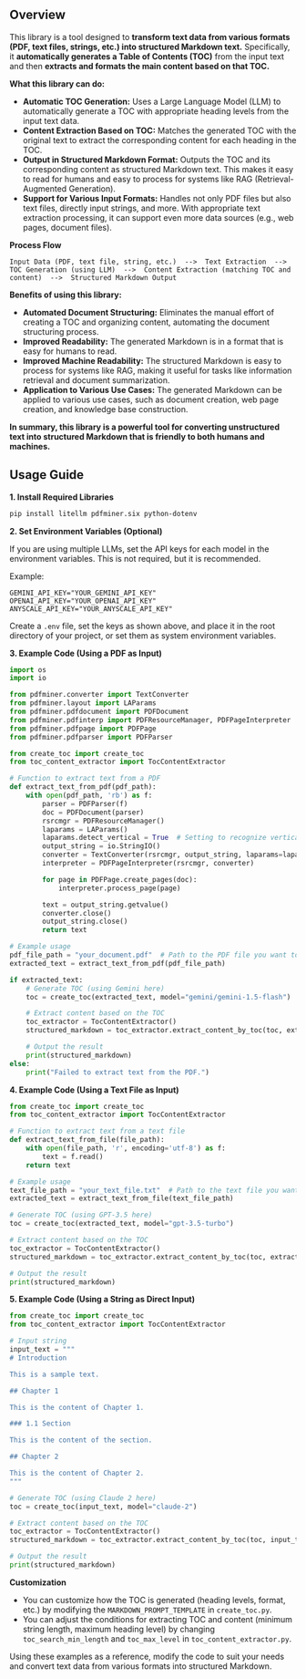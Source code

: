 ## Overview

This library is a tool designed to **transform text data from various formats (PDF, text files, strings, etc.) into structured Markdown text.** Specifically, it **automatically generates a Table of Contents (TOC)** from the input text and then **extracts and formats the main content based on that TOC.**

**What this library can do:**

-   **Automatic TOC Generation:** Uses a Large Language Model (LLM) to automatically generate a TOC with appropriate heading levels from the input text data.
-   **Content Extraction Based on TOC:** Matches the generated TOC with the original text to extract the corresponding content for each heading in the TOC.
-   **Output in Structured Markdown Format:** Outputs the TOC and its corresponding content as structured Markdown text. This makes it easy to read for humans and easy to process for systems like RAG (Retrieval-Augmented Generation).
-   **Support for Various Input Formats:**  Handles not only PDF files but also text files, directly input strings, and more. With appropriate text extraction processing, it can support even more data sources (e.g., web pages, document files).

**Process Flow**

```
Input Data (PDF, text file, string, etc.)  -->  Text Extraction  -->  TOC Generation (using LLM)  -->  Content Extraction (matching TOC and content)  -->  Structured Markdown Output
```

**Benefits of using this library:**

-   **Automated Document Structuring:** Eliminates the manual effort of creating a TOC and organizing content, automating the document structuring process.
-   **Improved Readability:** The generated Markdown is in a format that is easy for humans to read.
-   **Improved Machine Readability:** The structured Markdown is easy to process for systems like RAG, making it useful for tasks like information retrieval and document summarization.
-   **Application to Various Use Cases:** The generated Markdown can be applied to various use cases, such as document creation, web page creation, and knowledge base construction.

**In summary, this library is a powerful tool for converting unstructured text into structured Markdown that is friendly to both humans and machines.**

## Usage Guide

**1. Install Required Libraries**

```bash
pip install litellm pdfminer.six python-dotenv
```

**2. Set Environment Variables (Optional)**

If you are using multiple LLMs, set the API keys for each model in the environment variables. This is not required, but it is recommended.

Example:

```
GEMINI_API_KEY="YOUR_GEMINI_API_KEY"
OPENAI_API_KEY="YOUR_OPENAI_API_KEY"
ANYSCALE_API_KEY="YOUR_ANYSCALE_API_KEY"
```

Create a `.env` file, set the keys as shown above, and place it in the root directory of your project, or set them as system environment variables.

**3. Example Code (Using a PDF as Input)**

```python
import os
import io

from pdfminer.converter import TextConverter
from pdfminer.layout import LAParams
from pdfminer.pdfdocument import PDFDocument
from pdfminer.pdfinterp import PDFResourceManager, PDFPageInterpreter
from pdfminer.pdfpage import PDFPage
from pdfminer.pdfparser import PDFParser

from create_toc import create_toc
from toc_content_extractor import TocContentExtractor

# Function to extract text from a PDF
def extract_text_from_pdf(pdf_path):
    with open(pdf_path, 'rb') as f:
        parser = PDFParser(f)
        doc = PDFDocument(parser)
        rsrcmgr = PDFResourceManager()
        laparams = LAParams()
        laparams.detect_vertical = True  # Setting to recognize vertical writing
        output_string = io.StringIO()
        converter = TextConverter(rsrcmgr, output_string, laparams=laparams)
        interpreter = PDFPageInterpreter(rsrcmgr, converter)

        for page in PDFPage.create_pages(doc):
            interpreter.process_page(page)

        text = output_string.getvalue()
        converter.close()
        output_string.close()
        return text

# Example usage
pdf_file_path = "your_document.pdf"  # Path to the PDF file you want to process
extracted_text = extract_text_from_pdf(pdf_file_path)

if extracted_text:
    # Generate TOC (using Gemini here)
    toc = create_toc(extracted_text, model="gemini/gemini-1.5-flash")

    # Extract content based on the TOC
    toc_extractor = TocContentExtractor()
    structured_markdown = toc_extractor.extract_content_by_toc(toc, extracted_text)

    # Output the result
    print(structured_markdown)
else:
    print("Failed to extract text from the PDF.")
```

**4. Example Code (Using a Text File as Input)**

```python
from create_toc import create_toc
from toc_content_extractor import TocContentExtractor

# Function to extract text from a text file
def extract_text_from_file(file_path):
    with open(file_path, 'r', encoding='utf-8') as f:
        text = f.read()
    return text

# Example usage
text_file_path = "your_text_file.txt"  # Path to the text file you want to process
extracted_text = extract_text_from_file(text_file_path)

# Generate TOC (using GPT-3.5 here)
toc = create_toc(extracted_text, model="gpt-3.5-turbo")

# Extract content based on the TOC
toc_extractor = TocContentExtractor()
structured_markdown = toc_extractor.extract_content_by_toc(toc, extracted_text)

# Output the result
print(structured_markdown)
```

**5. Example Code (Using a String as Direct Input)**

```python
from create_toc import create_toc
from toc_content_extractor import TocContentExtractor

# Input string
input_text = """
# Introduction

This is a sample text.

## Chapter 1

This is the content of Chapter 1.

### 1.1 Section

This is the content of the section.

## Chapter 2

This is the content of Chapter 2.
"""

# Generate TOC (using Claude 2 here)
toc = create_toc(input_text, model="claude-2")

# Extract content based on the TOC
toc_extractor = TocContentExtractor()
structured_markdown = toc_extractor.extract_content_by_toc(toc, input_text)

# Output the result
print(structured_markdown)
```

**Customization**

-   You can customize how the TOC is generated (heading levels, format, etc.) by modifying the `MARKDOWN_PROMPT_TEMPLATE` in `create_toc.py`.
-   You can adjust the conditions for extracting TOC and content (minimum string length, maximum heading level) by changing `toc_search_min_length` and `toc_max_level` in `toc_content_extractor.py`.

Using these examples as a reference, modify the code to suit your needs and convert text data from various formats into structured Markdown.

